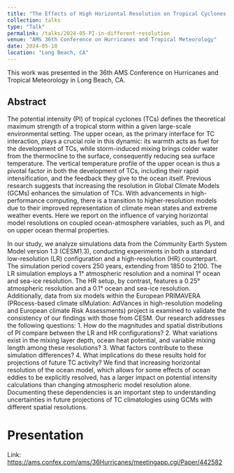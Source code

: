 ```yaml
---
title: "The Effects of High Horizontal Resolution on Tropical Cyclones’ Potential Intensity and Upper Ocean Heat Content in the Community Earth System Model"
collection: talks
type: "Talk"
permalink: /talks/2024-05-PI-in-different-resolution
venue: "AMS 36th Conference on Hurricanes and Tropical Meteorology"
date: 2024-05-10
location: "Long Beach, CA"
---
```


This work was presented in the 36th AMS Conference on Hurricanes and Tropical Meteorology in Long Beach, CA.

## Abstract

The potential intensity (PI) of tropical cyclones (TCs) defines the theoretical maximum strength of a tropical storm within a given large-scale environmental setting. The upper ocean, as the primary interface for TC interaction, plays a crucial role in this dynamic: its warmth acts as fuel for the development of TCs, while storm-induced mixing brings colder water from the thermocline to the surface, consequently reducing sea surface temperature. The vertical temperature profile of the upper ocean is thus a pivotal factor in both the development of TCs, including their rapid intensification, and the feedback they give to the ocean itself. Previous research suggests that increasing the resolution in Global Climate Models (GCMs) enhances the simulation of TCs. With advancements in high-performance computing, there is a transition to higher-resolution models due to their improved representation of climate mean states and extreme weather events. Here we report on the influence of varying horizontal model resolutions on coupled ocean-atmosphere variables, such as PI, and on upper ocean thermal properties.

In our study, we analyze simulations data from the Community Earth System Model version 1.3 (CESM1.3), conducting experiments in both a standard low-resolution (LR) configuration and a high-resolution (HR) counterpart. The simulation period covers 250 years, extending from 1850 to 2100. The LR simulation employs a 1° atmospheric resolution and a nominal 1° ocean and sea-ice resolution. The HR setup, by contrast, features a 0.25° atmospheric resolution and a 0.1° ocean and sea-ice resolution. Additionally, data from six models within the European PRIMAVERA (PRocess-based climate sIMulation: AdVances in high-resolution modeling and European climate Risk Assessments) project is examined to validate the consistency of our findings with those from CESM. Our research addresses the following questions: 1. How do the magnitudes and spatial distributions of PI compare between the LR and HR configurations? 2. What variations exist in the mixing layer depth, ocean heat potential, and variable mixing length among these resolutions? 3. What factors contribute to these simulation differences? 4. What implications do these results hold for projections of future TC activity? We find that increasing horizontal resolution of the ocean model, which allows for some effects of ocean eddies to be explicitly resolved, has a larger impact on potential intensity calculations than changing atmospheric model resolution alone. Documenting these dependencies is an important step to understanding uncertainties in future projections of TC climatologies using GCMs with different spatial resolutions.

# Presentation

Link: https://ams.confex.com/ams/36Hurricanes/meetingapp.cgi/Paper/442582

